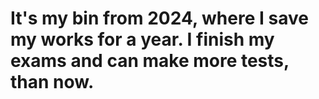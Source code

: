 # It's my bin from 2024, where I save my works for a year. I finish my exams and can make more tests, than now.

